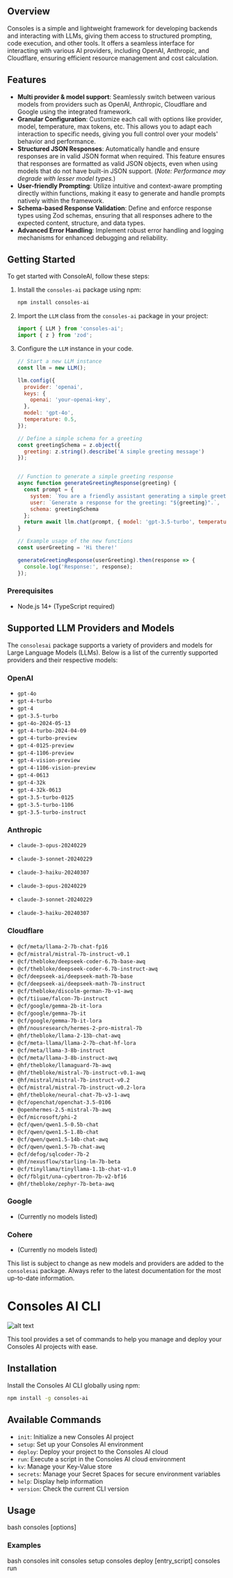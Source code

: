 ## Overview

Consoles is a simple and lightweight framework for developing backends and interacting with LLMs, giving them access to structured prompting, code execution, and other tools. It offers a seamless interface for interacting with various AI providers, including OpenAI, Anthropic, and Cloudflare, ensuring efficient resource management and cost calculation.

## Features

- **Multi provider & model support**: Seamlessly switch between various models from providers such as  OpenAI, Anthropic, Cloudflare and Google using the integrated framework.
- **Granular Configuration**: Customize each call with options like provider, model, temperature, max tokens, etc. This allows you to adapt each interaction to specific needs, giving you full control over your models' behavior and performance.
- **Structured JSON Responses**: Automatically handle and ensure responses are in valid JSON format when required. This feature ensures that responses are formatted as valid JSON objects, even when using models that do not have built-in JSON support. (*Note: Performance may degrade with lesser model types.*)
- **User-friendly Prompting**: Utilize intuitive and context-aware prompting directly within functions, making it easy to generate and handle prompts natively within the framework.
- **Schema-based Response Validation**: Define and enforce response types using Zod schemas, ensuring that all responses adhere to the expected content, structure, and data types.
- **Advanced Error Handling**: Implement robust error handling and logging mechanisms for enhanced debugging and reliability.

## Getting Started

To get started with ConsoleAI, follow these steps:

1. Install the `consoles-ai` package using npm:
   ```sh
   npm install consoles-ai
   ```

2. Import the `LLM` class from the `consoles-ai` package in your project:
   ```javascript
   import { LLM } from 'consoles-ai';
   import { z } from 'zod';
   ```

3. Configure the `LLM` instance in your code.
   ```javascript
   // Start a new LLM instance
   const llm = new LLM();

   llm.config({
     provider: 'openai',
     keys: {
       openai: 'your-openai-key',
     },
     model: 'gpt-4o',
     temperature: 0.5,
   });

   // Define a simple schema for a greeting
   const greetingSchema = z.object({
     greeting: z.string().describe('A simple greeting message')
   });


   // Function to generate a simple greeting response
   async function generateGreetingResponse(greeting) {
     const prompt = {
       system: `You are a friendly assistant generating a simple greeting response.`,
       user: `Generate a response for the greeting: "${greeting}".`,
       schema: greetingSchema
     };
     return await llm.chat(prompt, { model: 'gpt-3.5-turbo', temperature: 0.7, maxTokens: 50 });
   }

   // Example usage of the new functions
   const userGreeting = 'Hi there!'

   generateGreetingResponse(userGreeting).then(response => {
     console.log('Response:', response);
   });
   ```

### Prerequisites
- Node.js 14+ (TypeScript required)

## Supported LLM Providers and Models

The `consolesai` package supports a variety of providers and models for Large Language Models (LLMs). Below is a list of the currently supported providers and their respective models:

### OpenAI
- `gpt-4o`
- `gpt-4-turbo`
- `gpt-4`
- `gpt-3.5-turbo`
- `gpt-4o-2024-05-13`
- `gpt-4-turbo-2024-04-09`
- `gpt-4-turbo-preview`
- `gpt-4-0125-preview`
- `gpt-4-1106-preview`
- `gpt-4-vision-preview`
- `gpt-4-1106-vision-preview`
- `gpt-4-0613`
- `gpt-4-32k`
- `gpt-4-32k-0613`
- `gpt-3.5-turbo-0125`
- `gpt-3.5-turbo-1106`
- `gpt-3.5-turbo-instruct`

### Anthropic
- `claude-3-opus-20240229`
- `claude-3-sonnet-20240229`
- `claude-3-haiku-20240307`

- `claude-3-opus-20240229`
- `claude-3-sonnet-20240229`
- `claude-3-haiku-20240307`

### Cloudflare
- `@cf/meta/llama-2-7b-chat-fp16`
- `@cf/mistral/mistral-7b-instruct-v0.1`
- `@cf/thebloke/deepseek-coder-6.7b-base-awq`
- `@cf/thebloke/deepseek-coder-6.7b-instruct-awq`
- `@cf/deepseek-ai/deepseek-math-7b-base`
- `@cf/deepseek-ai/deepseek-math-7b-instruct`
- `@cf/thebloke/discolm-german-7b-v1-awq`
- `@cf/tiiuae/falcon-7b-instruct`
- `@cf/google/gemma-2b-it-lora`
- `@cf/google/gemma-7b-it`
- `@cf/google/gemma-7b-it-lora`
- `@hf/nousresearch/hermes-2-pro-mistral-7b`
- `@hf/thebloke/llama-2-13b-chat-awq`
- `@cf/meta-llama/llama-2-7b-chat-hf-lora`
- `@cf/meta/llama-3-8b-instruct`
- `@cf/meta/llama-3-8b-instruct-awq`
- `@hf/thebloke/llamaguard-7b-awq`
- `@hf/thebloke/mistral-7b-instruct-v0.1-awq`
- `@hf/mistral/mistral-7b-instruct-v0.2`
- `@cf/mistral/mistral-7b-instruct-v0.2-lora`
- `@hf/thebloke/neural-chat-7b-v3-1-awq`
- `@cf/openchat/openchat-3.5-0106`
- `@openhermes-2.5-mistral-7b-awq`
- `@cf/microsoft/phi-2`
- `@cf/qwen/qwen1.5-0.5b-chat`
- `@cf/qwen/qwen1.5-1.8b-chat`
- `@cf/qwen/qwen1.5-14b-chat-awq`
- `@cf/qwen/qwen1.5-7b-chat-awq`
- `@cf/defog/sqlcoder-7b-2`
- `@hf/nexusflow/starling-lm-7b-beta`
- `@cf/tinyllama/tinyllama-1.1b-chat-v1.0`
- `@cf/fblgit/una-cybertron-7b-v2-bf16`
- `@hf/thebloke/zephyr-7b-beta-awq`

### Google
- (Currently no models listed)

### Cohere
- (Currently no models listed)

This list is subject to change as new models and providers are added to the `consolesai` package. Always refer to the latest documentation for the most up-to-date information.

# Consoles AI CLI
![alt text](https://i.imgur.com/582jvCe.png)

This tool provides a set of commands to help you manage and deploy your Consoles AI projects with ease.

## Installation

Install the Consoles AI CLI globally using npm:
```bash
npm install -g consoles-ai
```

## Available Commands

- `init`: Initialize a new Consoles AI project
- `setup`: Set up your Consoles AI environment
- `deploy`: Deploy your project to the Consoles AI cloud
- `run`: Execute a script in the Consoles AI cloud environment
- `kv`: Manage your Key-Value store
- `secrets`: Manage your Secret Spaces for secure environment variables
- `help`: Display help information
- `version`: Check the current CLI version

## Usage
bash
consoles <command> [options]


### Examples
bash
consoles init
consoles setup
consoles deploy [entry_script]
consoles run <script>
consoles kv [action] [namespace] [key] [value]
consoles secrets [action] [space] [key] [value]
consoles help
consoles -v


## Getting Started
1. Install the CLI globally using npm
2. Run `consoles init` to create a new project
3. Use `consoles setup` to configure your environment
4. Develop your project using Consoles AI features
5. When ready, use `consoles deploy` to push your project to the cloud

## Support

For more information and detailed documentation, visit our website or reach out to our support team.

Happy coding with Consoles AI! 🚀✨

